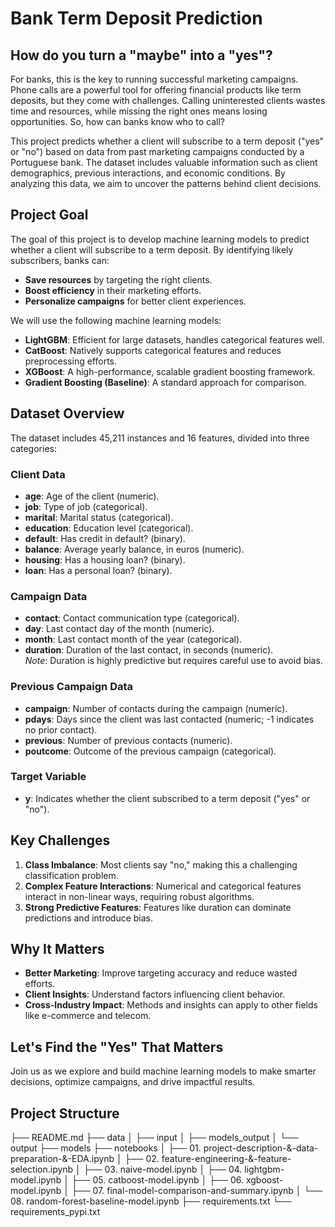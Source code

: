 # Bank Term Deposit Prediction

## How do you turn a "maybe" into a "yes"?

For banks, this is the key to running successful marketing campaigns. Phone calls are a powerful tool for offering financial products like term deposits, but they come with challenges. Calling uninterested clients wastes time and resources, while missing the right ones means losing opportunities. So, how can banks know who to call?

This project predicts whether a client will subscribe to a term deposit ("yes" or "no") based on data from past marketing campaigns conducted by a Portuguese bank. The dataset includes valuable information such as client demographics, previous interactions, and economic conditions. By analyzing this data, we aim to uncover the patterns behind client decisions.

## Project Goal

The goal of this project is to develop machine learning models to predict whether a client will subscribe to a term deposit. By identifying likely subscribers, banks can:

- **Save resources** by targeting the right clients.
- **Boost efficiency** in their marketing efforts.
- **Personalize campaigns** for better client experiences.

We will use the following machine learning models:
- **LightGBM**: Efficient for large datasets, handles categorical features well.
- **CatBoost**: Natively supports categorical features and reduces preprocessing efforts.
- **XGBoost**: A high-performance, scalable gradient boosting framework.
- **Gradient Boosting (Baseline)**: A standard approach for comparison.

## Dataset Overview

The dataset includes 45,211 instances and 16 features, divided into three categories:

### Client Data
- **age**: Age of the client (numeric).
- **job**: Type of job (categorical).
- **marital**: Marital status (categorical).
- **education**: Education level (categorical).
- **default**: Has credit in default? (binary).
- **balance**: Average yearly balance, in euros (numeric).
- **housing**: Has a housing loan? (binary).
- **loan**: Has a personal loan? (binary).

### Campaign Data
- **contact**: Contact communication type (categorical).
- **day**: Last contact day of the month (numeric).
- **month**: Last contact month of the year (categorical).
- **duration**: Duration of the last contact, in seconds (numeric).  
  _Note_: Duration is highly predictive but requires careful use to avoid bias.

### Previous Campaign Data
- **campaign**: Number of contacts during the campaign (numeric).
- **pdays**: Days since the client was last contacted (numeric; -1 indicates no prior contact).
- **previous**: Number of previous contacts (numeric).
- **poutcome**: Outcome of the previous campaign (categorical).

### Target Variable
- **y**: Indicates whether the client subscribed to a term deposit ("yes" or "no").

## Key Challenges

1. **Class Imbalance**: Most clients say "no," making this a challenging classification problem.
2. **Complex Feature Interactions**: Numerical and categorical features interact in non-linear ways, requiring robust algorithms.
3. **Strong Predictive Features**: Features like duration can dominate predictions and introduce bias.

## Why It Matters

- **Better Marketing**: Improve targeting accuracy and reduce wasted efforts.
- **Client Insights**: Understand factors influencing client behavior.
- **Cross-Industry Impact**: Methods and insights can apply to other fields like e-commerce and telecom.

## Let's Find the "Yes" That Matters

Join us as we explore and build machine learning models to make smarter decisions, optimize campaigns, and drive impactful results.

## Project Structure

├── README.md ├── data │ ├── input │ ├── models_output │ └── output ├── models ├── notebooks │ ├── 01. project-description-&-data-preparation-&-EDA.ipynb │ ├── 02. feature-engineering-&-feature-selection.ipynb │ ├── 03. naive-model.ipynb │ ├── 04. lightgbm-model.ipynb │ ├── 05. catboost-model.ipynb │ ├── 06. xgboost-model.ipynb │ ├── 07. final-model-comparison-and-summary.ipynb │ └── 08. random-forest-baseline-model.ipynb ├── requirements.txt └── requirements_pypi.txt
